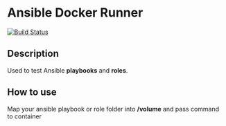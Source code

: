 Ansible Docker Runner
===

[![Build Status](https://travis-ci.org/fabiohbarbosa/docker-ansible-runner.svg?branch=master)](https://travis-ci.org/fabiohbarbosa/docker-ansible-runner)

## Description
Used to test Ansible **playbooks** and **roles**.

## How to use
Map your ansible playbook or role folder into **/volume** and pass command to container
